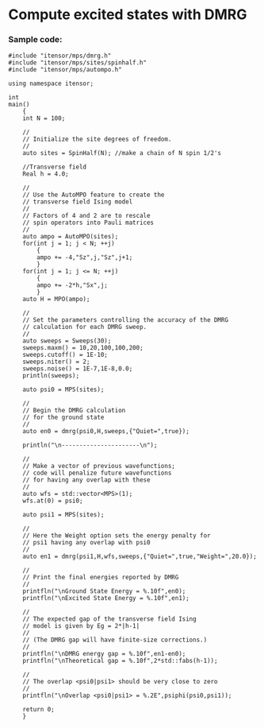 # Compute excited states with DMRG #

### Sample code:

    #include "itensor/mps/dmrg.h"
    #include "itensor/mps/sites/spinhalf.h"
    #include "itensor/mps/autompo.h"

    using namespace itensor;

    int 
    main()
        {
        int N = 100;

        //
        // Initialize the site degrees of freedom.
        //
        auto sites = SpinHalf(N); //make a chain of N spin 1/2's

        //Transverse field
        Real h = 4.0;

        //
        // Use the AutoMPO feature to create the 
        // transverse field Ising model
        //
        // Factors of 4 and 2 are to rescale
        // spin operators into Pauli matrices
        //
        auto ampo = AutoMPO(sites);
        for(int j = 1; j < N; ++j)
            {
            ampo += -4,"Sz",j,"Sz",j+1;
            }
        for(int j = 1; j <= N; ++j)
            {
            ampo += -2*h,"Sx",j;
            }
        auto H = MPO(ampo);

        //
        // Set the parameters controlling the accuracy of the DMRG
        // calculation for each DMRG sweep. 
        //
        auto sweeps = Sweeps(30);
        sweeps.maxm() = 10,20,100,100,200;
        sweeps.cutoff() = 1E-10;
        sweeps.niter() = 2;
        sweeps.noise() = 1E-7,1E-8,0.0;
        println(sweeps);

        auto psi0 = MPS(sites);

        //
        // Begin the DMRG calculation
        // for the ground state
        //
        auto en0 = dmrg(psi0,H,sweeps,{"Quiet=",true});

        println("\n----------------------\n");

        //
        // Make a vector of previous wavefunctions;
        // code will penalize future wavefunctions
        // for having any overlap with these
        //
        auto wfs = std::vector<MPS>(1);
        wfs.at(0) = psi0;

        auto psi1 = MPS(sites);

        //
        // Here the Weight option sets the energy penalty for
        // psi1 having any overlap with psi0
        //
        auto en1 = dmrg(psi1,H,wfs,sweeps,{"Quiet=",true,"Weight=",20.0});

        //
        // Print the final energies reported by DMRG
        //
        printfln("\nGround State Energy = %.10f",en0);
        printfln("\nExcited State Energy = %.10f",en1);

        //
        // The expected gap of the transverse field Ising
        // model is given by Eg = 2*|h-1|
        //
        // (The DMRG gap will have finite-size corrections.)
        //
        printfln("\nDMRG energy gap = %.10f",en1-en0);
        printfln("\nTheoretical gap = %.10f",2*std::fabs(h-1));

        //
        // The overlap <psi0|psi1> should be very close to zero
        //
        printfln("\nOverlap <psi0|psi1> = %.2E",psiphi(psi0,psi1));

        return 0;
        }
        

